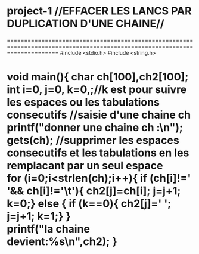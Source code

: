 # project-1 //EFFACER LES LANCS PAR DUPLICATION D'UNE CHAINE//
===========================================================================================================================
#include <stdio.h>
#include <string.h>

void main(){
    char ch[100],ch2[100];
    int i=0, j=0,  k=0,;//k est pour suivre les espaces ou les tabulations consecutifs
//saisie d'une chaine ch      
     printf("donner une chaine ch :\n");
     gets(ch);
//supprimer les espaces consecutifs et les tabulations en les remplacant par un seul espace      
     for (i=0;i<strlen(ch);i++){
         if (ch[i]!=' '&& ch[i]!='\t'){
                      ch2[j]=ch[i];
                      j=j+1;
                      k=0;}
         else {
              if (k==0){
              ch2[j]=' ';
              j=j+1;
              k=1;} }    
     printf("la chaine devient:%s\n",ch2); 
     } 
================================================================================================================================
